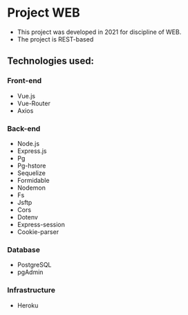 # Project WEB

- This project was developed in 2021 for discipline of WEB.
- The project is REST-based

## Technologies used: 

### Front-end
- Vue.js
- Vue-Router
- Axios

### Back-end 
- Node.js
- Express.js
- Pg
- Pg-hstore
- Sequelize
- Formidable
- Nodemon
- Fs
- Jsftp
- Cors
- Dotenv
- Express-session
- Cookie-parser
### Database
- PostgreSQL
- pgAdmin
### Infrastructure
- Heroku
    
